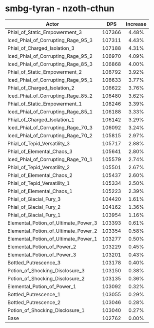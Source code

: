 # smbg-tyran - nzoth-cthun
| Actor | DPS | Increase |
|---|:---:|:---:|
|Phial_of_Static_Empowerment_3|107366|4.48%|
|Iced_Phial_of_Corrupting_Rage_95_3|107311|4.43%|
|Phial_of_Charged_Isolation_3|107188|4.31%|
|Iced_Phial_of_Corrupting_Rage_95_2|106970|4.09%|
|Iced_Phial_of_Corrupting_Rage_85_3|106868|4.00%|
|Phial_of_Static_Empowerment_2|106792|3.92%|
|Iced_Phial_of_Corrupting_Rage_95_1|106633|3.77%|
|Phial_of_Charged_Isolation_2|106622|3.76%|
|Iced_Phial_of_Corrupting_Rage_85_2|106480|3.62%|
|Phial_of_Static_Empowerment_1|106246|3.39%|
|Iced_Phial_of_Corrupting_Rage_85_1|106188|3.33%|
|Phial_of_Charged_Isolation_1|106142|3.29%|
|Iced_Phial_of_Corrupting_Rage_70_3|106092|3.24%|
|Iced_Phial_of_Corrupting_Rage_70_2|105815|2.97%|
|Phial_of_Tepid_Versatility_3|105717|2.88%|
|Phial_of_Elemental_Chaos_3|105641|2.80%|
|Iced_Phial_of_Corrupting_Rage_70_1|105579|2.74%|
|Phial_of_Tepid_Versatility_2|105501|2.67%|
|Phial_of_Elemental_Chaos_2|105437|2.60%|
|Phial_of_Tepid_Versatility_1|105334|2.50%|
|Phial_of_Elemental_Chaos_1|105223|2.39%|
|Phial_of_Glacial_Fury_3|104420|1.61%|
|Phial_of_Glacial_Fury_2|104162|1.36%|
|Phial_of_Glacial_Fury_1|103954|1.16%|
|Elemental_Potion_of_Ultimate_Power_3|103393|0.61%|
|Elemental_Potion_of_Ultimate_Power_2|103354|0.58%|
|Elemental_Potion_of_Ultimate_Power_1|103277|0.50%|
|Elemental_Potion_of_Power_2|103229|0.45%|
|Elemental_Potion_of_Power_3|103201|0.43%|
|Bottled_Putrescence_3|103178|0.40%|
|Potion_of_Shocking_Disclosure_3|103150|0.38%|
|Potion_of_Shocking_Disclosure_2|103135|0.36%|
|Elemental_Potion_of_Power_1|103092|0.32%|
|Bottled_Putrescence_1|103055|0.29%|
|Bottled_Putrescence_2|103046|0.28%|
|Potion_of_Shocking_Disclosure_1|103040|0.27%|
|Base|102762|0.00%|

